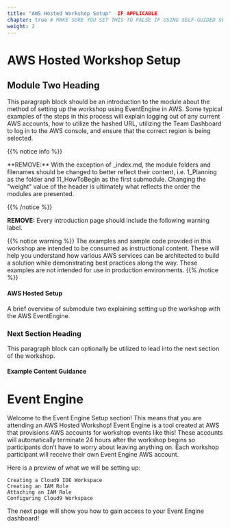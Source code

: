 ```yaml
---
title: "AWS Hosted Workshop Setup"  IF APPLICABLE
chapter: true # MAKE SURE YOU SET THIS TO FALSE IF USING SELF-GUIDED SETUP
weight: 2
---
```


# AWS Hosted Workshop Setup 

## Module Two Heading

This paragraph block should be an introduction to the module about the method of setting up the workshop using EventEngine in AWS. Some typical examples of the steps in this process will explain logging out of any current AWS accounts, how to utilize the hashed URL, utilizing the Team Dashboard to log in to the AWS console, and ensure that the correct region is being selected.

{{% notice info %}}
<p style='text-align: left;'>
**REMOVE:** With the exception of _index.md, the module folders and filenames should be changed to better reflect their content, i.e. 1_Planning as the folder and 11_HowToBegin as the first submodule. Changing the "weight" value of the header is ultimately what reflects the order the modules are presented.
</p>
{{% /notice %}}

**REMOVE:** Every introduction page should include the following warning label.

{{% notice warning %}}
The examples and sample code provided in this workshop are intended to be consumed as instructional content. These will help you understand how various AWS services can be architected to build a solution while demonstrating best practices along the way. These examples are not intended for use in production environments.
{{% /notice %}}


#### AWS Hosted Setup <!-- MODIFY THIS SUBHEADING IF APPLICABLE -->
A brief overview of submodule two explaining setting up the workshop with the AWS EventEngine.

### Next Section Heading 
This paragraph block can optionally be utilized to lead into the next section of the workshop.


#### Example Content Guidance
# Event Engine 
Welcome to the Event Engine Setup section! This means that you are attending an AWS Hosted Workshop! Event Engine is a tool created at AWS that provisions AWS accounts for workshop events like this! These accounts will automatically terminate 24 hours after the workshop begins so participants don’t have to worry about leaving anything on. Each workshop participant will receive their own Event Engine AWS account.

Here is a preview of what we will be setting up:

    Creating a Cloud9 IDE Workspace
    Creating an IAM Role
    Attaching an IAM Role
    Configuring Cloud9 Workspace

The next page will show you how to gain access to your Event Engine dashboard!
